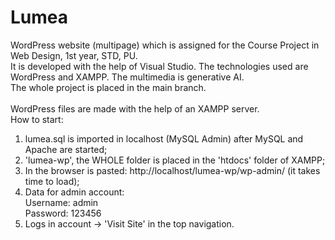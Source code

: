# Lumea
WordPress website (multipage) which is assigned for the Course Project in Web Design, 1st year, STD, PU.<br>
It is developed with the help of Visual Studio. The technologies used are WordPress and XAMPP. The multimedia is generative AI. <br>
The whole project is placed in the main branch. <br>
<br>
WordPress files are made with the help of an XAMPP server.<br>
How to start:<br>
1. lumea.sql is imported in localhost (MySQL Admin) after MySQL and Apache are started;<br>
2. 'lumea-wp', the WHOLE folder is placed in the 'htdocs' folder of XAMPP;<br>
3. In the browser is pasted: http://localhost/lumea-wp/wp-admin/ (it takes time to load);<br>
4. Data for admin account:<br>
Username: admin<br>
Password: 123456<br>
5. Logs in account -> 'Visit Site' in the top navigation.

